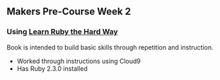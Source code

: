 ## Makers Pre-Course Week 2


### Using [Learn Ruby the Hard Way](https://learnrubythehardway.org/book/)

Book is intended to build basic skills through repetition and instruction.

- Worked through instructions using Cloud9
- Has Ruby 2.3.0 installed